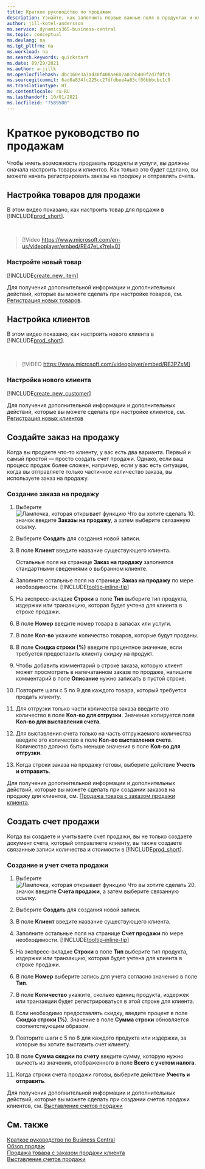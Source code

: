 ```yaml
---
title: Краткое руководство по продажам
description: Узнайте, как заполнить первые важные поля о продуктах и клиентах в Business Central, чтобы вы могли начать продавать.
author: jill-kotel-andersson
ms.service: dynamics365-business-central
ms.topic: conceptual
ms.devlang: na
ms.tgt_pltfrm: na
ms.workload: na
ms.search.keywords: quickstart
ms.date: 09/29/2021
ms.author: a-jillk
ms.openlocfilehash: dbc160e3a3ad30f408ae602a01bb400f2d7f0fcb
ms.sourcegitcommit: 6ad0a834fc225cc27dfdbee4a83cf06bbbcbc1c9
ms.translationtype: HT
ms.contentlocale: ru-RU
ms.lasthandoff: 10/01/2021
ms.locfileid: "7589500"
---
```

# <a name="sales-quick-start"></a>Краткое руководство по продажам

Чтобы иметь возможность продавать продукты и услуги, вы должны сначала настроить товары и клиентов. Как только это будет сделано, вы можете начать регистрировать заказы на продажу и отправлять счета.

## <a name="set-up-items-to-sell"></a>Настройка товаров для продажи

В этом видео показано, как настроить товар для продажи в [!INCLUDE[prod_short](includes/prod_short.md)].

<br>

> [!Video https://www.microsoft.com/en-us/videoplayer/embed/RE47eLx?rel=0]

### <a name="set-up-a-new-item"></a>Настройте новый товар

[!INCLUDE[create_new_item](includes/create_new_item.md)]

Для получения дополнительной информации и дополнительных действий, которые вы можете сделать при настройке товаров, см. [Регистрация новых товаров](inventory-how-register-new-items.md).  

## <a name="set-up-customers"></a>Настройка клиентов

В этом видео показано, как настроить нового клиента в [!INCLUDE[prod_short](includes/prod_short.md)].  

<br>

> [!VIDEO https://www.microsoft.com/videoplayer/embed/RE3PZsM]

### <a name="set-up-a-new-customer"></a>Настройка нового клиента

[!INCLUDE[create_new_customer](includes/create_new_customer.md)]

Для получения дополнительной информации и дополнительных действий, которые вы можете сделать при настройке клиентов, см. [Регистрация новых клиентов](sales-how-register-new-customers.md)

## <a name="create-a-sales-order"></a>Создайте заказ на продажу  

Когда вы продаете что-то клиенту, у вас есть два варианта. Первый и самый простой — просто создать счет продажи. Однако, если ваш процесс продаж более сложен, например, если у вас есть ситуации, когда вы отправляете только частичное количество заказа, вы используете заказ на продажу.

### <a name="to-create-a-sales-order"></a>Создание заказа на продажу  

1. Выберите ![Лампочка, которая открывает функцию Что вы хотите сделать 10.](media/ui-search/search_small.png "Что вы хотите сделать") значок введите **Заказы на продажу**, а затем выберите связанную ссылку.
2. Выберите **Создать** для создания новой записи.
3. В поле **Клиент** введите название существующего клиента.

    Остальные поля на странице **Заказ на продажу** заполнятся стандартными сведениями о выбранном клиенте.  

4. Заполните остальные поля на странице **Заказ на продажу** по мере необходимости. [!INCLUDE[tooltip-inline-tip](includes/tooltip-inline-tip_md.md)]

5. На экспресс-вкладке **Строки** в поле **Тип** выберите тип продукта, издержки или транзакцию, которая будет учтена для клиента в строке продажи.

6. В поле **Номер** введите номер товара в запасах или услуги.

7. В поле **Кол-во** укажите количество товаров, которые будут проданы.

8. В поле **Скидка строки (%)** введите процентное значение, если требуется предоставить клиенту скидку на продукт.

9. Чтобы добавить комментарий о строке заказа, которую клиент может просмотреть в напечатанном заказе по продаже, напишите комментарий в поле **Описание** нужно записать в пустой строке.

10. Повторите шаги с 5 по 9 для каждого товара, который требуется продать клиенту.

11. Для отгрузки только части количества заказа введите это количество в поле **Кол-во для отгрузки**. Значение копируется поля **Кол-во для выставления счета**.

12. Для выставления счета только на часть отгружаемого количества введите это количество в поле **Кол-во выставления счета**. Количество должно быть меньше значения в поле **Кол-во для отгрузки**.

13. Когда строки заказа на продажу готовы, выберите действие **Учесть и отправить**.

Для получения дополнительной информации и дополнительных действий, которые вы можете сделать при создании заказов на продажу для клиентов, см. [Продажа товара с заказом продажи клиента](sales-how-sell-products.md).  

## <a name="create-a-sales-invoice"></a>Создать счет продажи

Когда вы создаете и учитываете счет продажи, вы не только создаете документ счета, который отправляете клиенту, вы также создаете связанные записи количества и стоимости в [!INCLUDE[prod_short](includes/prod_short.md)].

### <a name="to-create-and-post-a-sales-invoice"></a>Создание и учет счета продажи  

1. Выберите ![Лампочка, которая открывает функцию Что вы хотите сделать 20.](media/ui-search/search_small.png "Что вы хотите сделать") значок введите **Счета продажи**, а затем выберите связанную ссылку.  

2. Выберите **Создать** для создания новой записи.

3. В поле **Клиент** введите название существующего клиента.

4. Заполните остальные поля на странице **Счет продажи** по мере необходимости. [!INCLUDE[tooltip-inline-tip](includes/tooltip-inline-tip_md.md)]

5. На экспресс-вкладке **Строки** в поле **Тип** выберите тип продукта, издержки или транзакцию, которая будет учтена для клиента в строке продажи.

6. В поле **Номер** выберите запись для учета согласно значению в поле **Тип**.

7. В поле **Количество** укажите, сколько единиц продукта, издержек или транзакции будет регистрироваться в этой строке для клиента.  

8. Если необходимо предоставлять скидку, введите процент в поле **Скидка строки (%)**. Значение в поле **Сумма строки** обновляется соответствующим образом.  

9. Повторите шаги с 5 по 8 для каждого продукта или издержки, за которые вы хотите выставить счет клиенту.  

10. В поле **Сумма скидки по счету** введите сумму, которую нужно вычесть из значения, отображенного в поле **Всего с учетом налога**.

11. Когда строки счета продажи готовы, выберите действие **Учесть и отправить**.  

Для получения дополнительной информации и дополнительных действий, которые вы можете сделать при создании счетов продажи клиентов, см. [Выставление счетов продажи](sales-how-invoice-sales.md)

## <a name="see-also"></a>См. также

[Краткое руководство по Business Central](quick-start-business-central.md)  
[Обзор продаж](sales-manage-sales.md)  
[Продажа товара с заказом продажи клиента](sales-how-sell-products.md)  
[Выставление счетов продажи](sales-how-invoice-sales.md)  
